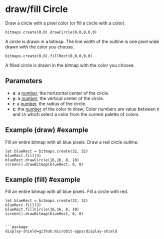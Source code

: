 # draw/fill Circle

Draw a circle with a pixel color (or fill a circle with a color).

```sig
bitmaps.create(0,0).drawCircle(0,0,0,0,0)
```
A circle is drawn in a bitmap. The line width of the outline is one pixel wide drawn with the color you choose.


```sig
bitmaps.create(0,0).fillRect(0,0,0,0,0)
```
A filled circle is drawn in the bitmap with the color you choose.

## Parameters

* **x**: a [number](/types/number), the horizontal center of the circle.
* **y**: a [number](/types/number), the vertical center of the circle.
* **r**: a [number](/types/number), the radius of the circle.
* **c**: the [number](/types/number) of the color to draw; Color numbers are value between `0` and `15` which select a color from the current palette of colors.

## Example (draw) #example

Fill an entire bitmap with all blue pixels. Draw a red circle outline.

```blocks
let blueRect = bitmaps.create(32, 32)
blueRect.fill(3)
blueRect.drawCircle(16,16, 8, 10)
screen().drawBitmap(blueRect, 0, 0)
```

## Example (fill) #example

Fill an entire bitmap with all blue pixels. Fill a circle with red.

```blocks
let blueRect = bitmaps.create(32, 32)
blueRect.fill(3)
blueRect.fillCircle(16,16, 8, 10)
screen().drawBitmap(blueRect, 0, 0)


```package
display-shield=github:microbit-apps/display-shield
```
